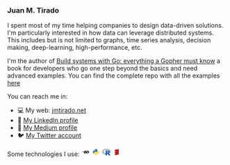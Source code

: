 
### Juan M. Tirado ###

I spent most of my time helping companies to design data-driven solutions. I'm particularly interested in how data can leverage distributed systems. This includes
but is not limited to graphs, time series analysis, decision making, deep-learning, high-performance, etc.

I'm the author of [Build systems with Go: everything a Gopher must know](https://www.amazon.com/dp/B091F8RL84) a book for developers who go one step beyond the
basics and need advanced examples. You can find the complete repo with all the examples [here](https://github.com/juanmanuel-tirado/savetheworldwithgo)

You can reach me in:
- :computer: My web: [jmtirado.net](https://jmtirado.net)
- :blue_book: [My LinkedIn profile](https://www.linkedin.com/in/juan-tirado)
- :closed_book: [My Medium profile](https://juanmanuel-tirado.medium.com)
- :bird: [My Twitter account](https://twitter.com/jmtirado)

Some technologies I use:
<code><img height="20" src="https://raw.githubusercontent.com/github/explore/80688e429a7d4ef2fca1e82350fe8e3517d3494d/topics/go/go.png"></code>
<code><img height="20" src="https://raw.githubusercontent.com/github/explore/80688e429a7d4ef2fca1e82350fe8e3517d3494d/topics/python/python.png"></code>
<code><img height="20" src="https://raw.githubusercontent.com/github/explore/80688e429a7d4ef2fca1e82350fe8e3517d3494d/topics/r/r.png"></code>
<code><img height="20" src="https://raw.githubusercontent.com/github/explore/5c058a388828bb5fde0bcafd4bc867b5bb3f26f3/topics/scala/scala.png"></code> 


<!---
juanmanuel-tirado/juanmanuel-tirado is a ✨ special ✨ repository because its `README.md` (this file) appears on your GitHub profile.
You can click the Preview link to take a look at your changes.
--->
